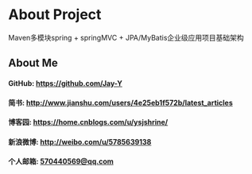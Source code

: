 # About Project
Maven多模块spring + springMVC + JPA/MyBatis企业级应用项目基础架构

## About Me
#### GitHub: https://github.com/Jay-Y
#### 简书: http://www.jianshu.com/users/4e25eb1f572b/latest_articles
#### 博客园: https://home.cnblogs.com/u/ysjshrine/
#### 新浪微博: http://weibo.com/u/5785639138
#### 个人邮箱: 570440569@qq.com
